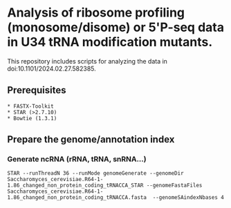 # Analysis of ribosome profiling (monosome/disome) or 5'P-seq data in U34 tRNA modification mutants. 


This repository includes scripts for analyzing the data in doi:10.1101/2024.02.27.582385. 


## Prerequisites
```
* FASTX-Toolkit
* STAR (>2.7.10)
* Bowtie (1.3.1)

```

## Prepare the genome/annotation index
### Generate ncRNA (rRNA, tRNA, snRNA...)

```
STAR --runThreadN 36 --runMode genomeGenerate --genomeDir Saccharomyces_cerevisiae.R64-1-1.86_changed_non_protein_coding_tRNACCA_STAR --genomeFastaFiles Saccharomyces_cerevisiae.R64-1-1.86_changed_non_protein_coding_tRNACCA.fasta  --genomeSAindexNbases 4

```
